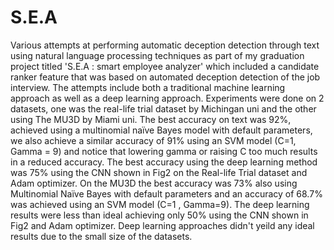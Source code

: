 # S.E.A
Various attempts at performing automatic deception detection through text using natural language processing techniques as part of my graduation project titled 'S.E.A : smart employee analyzer' which included a candidate ranker feature that was based on automated deception detection of the job interview.
The attempts include both a traditional machine learning approach as well as a deep learning approach.
Experiments were done on 2 datasets, one was the real-life trial dataset by Michingan uni and the other using The MU3D by Miami uni.
The best accuracy on text was 92%, achieved using a multinomial naïve Bayes model with default parameters, we also achieve a similar accuracy of 91% using an SVM model (C=1, Gamma = 9) and notice that lowering gamma or raising C too much results in a reduced accuracy.
The best accuracy using the deep learning method was 75% using the CNN shown in Fig2 on the Real-life Trial dataset and Adam optimizer.
On the MU3D the best accuracy was 73% also using Multinomial Naïve Bayes with default parameters and an accuracy of 68.7% was achieved using an SVM model (C=1 , Gamma=9).
The deep learning results were less than ideal achieving only 50% using the CNN shown in Fig2 and Adam optimizer. 
Deep learning approaches didn't yeild any ideal results due to the small size of the datasets.
